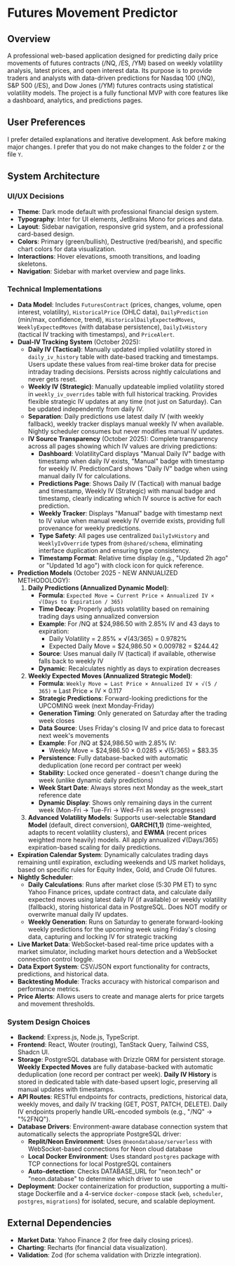 # Futures Movement Predictor

## Overview
A professional web-based application designed for predicting daily price movements of futures contracts (/NQ, /ES, /YM) based on weekly volatility analysis, latest prices, and open interest data. Its purpose is to provide traders and analysts with data-driven predictions for Nasdaq 100 (/NQ), S&P 500 (/ES), and Dow Jones (/YM) futures contracts using statistical volatility models. The project is a fully functional MVP with core features like a dashboard, analytics, and predictions pages.

## User Preferences
I prefer detailed explanations and iterative development. Ask before making major changes. I prefer that you do not make changes to the folder `Z` or the file `Y`.

## System Architecture

### UI/UX Decisions
-   **Theme**: Dark mode default with professional financial design system.
-   **Typography**: Inter for UI elements, JetBrains Mono for prices and data.
-   **Layout**: Sidebar navigation, responsive grid system, and a professional card-based design.
-   **Colors**: Primary (green/bullish), Destructive (red/bearish), and specific chart colors for data visualization.
-   **Interactions**: Hover elevations, smooth transitions, and loading skeletons.
-   **Navigation**: Sidebar with market overview and page links.

### Technical Implementations
-   **Data Model**: Includes `FuturesContract` (prices, changes, volume, open interest, volatility), `HistoricalPrice` (OHLC data), `DailyPrediction` (min/max, confidence, trend), `HistoricalDailyExpectedMoves`, `WeeklyExpectedMoves` (with database persistence), `DailyIvHistory` (tactical IV tracking with timestamps), and `PriceAlert`.
-   **Dual-IV Tracking System** (October 2025):
    - **Daily IV (Tactical)**: Manually updated implied volatility stored in `daily_iv_history` table with date-based tracking and timestamps. Users update these values from real-time broker data for precise intraday trading decisions. Persists across nightly calculations and never gets reset.
    - **Weekly IV (Strategic)**: Manually updateable implied volatility stored in `weekly_iv_overrides` table with full historical tracking. Provides flexible strategic IV updates at any time (not just on Saturday). Can be updated independently from daily IV.
    - **Separation**: Daily predictions use latest daily IV (with weekly fallback), weekly tracker displays manual weekly IV when available. Nightly scheduler consumes but never modifies manual IV updates.
    - **IV Source Transparency** (October 2025): Complete transparency across all pages showing which IV values are driving predictions:
      - **Dashboard**: VolatilityCard displays "Manual Daily IV" badge with timestamp when daily IV exists, "Manual" badge with timestamp for weekly IV. PredictionCard shows "Daily IV" badge when using manual daily IV for calculations.
      - **Predictions Page**: Shows Daily IV (Tactical) with manual badge and timestamp, Weekly IV (Strategic) with manual badge and timestamp, clearly indicating which IV source is active for each prediction.
      - **Weekly Tracker**: Displays "Manual" badge with timestamp next to IV value when manual weekly IV override exists, providing full provenance for weekly predictions.
      - **Type Safety**: All pages use centralized `DailyIvHistory` and `WeeklyIvOverride` types from `@shared/schema`, eliminating interface duplication and ensuring type consistency.
      - **Timestamp Format**: Relative time display (e.g., "Updated 2h ago" or "Updated 1d ago") with clock icon for quick reference.
-   **Prediction Models** (October 2025 - NEW ANNUALIZED METHODOLOGY):
    1.  **Daily Predictions (Annualized Dynamic Model)**: 
        - **Formula**: `Expected Move = Current Price × Annualized IV × √(Days to Expiration / 365)`
        - **Time Decay**: Properly adjusts volatility based on remaining trading days using annualized conversion
        - **Example**: For /NQ at $24,986.50 with 2.85% IV and 43 days to expiration:
          - Daily Volatility = 2.85% × √(43/365) = 0.9782%
          - Expected Daily Move = $24,986.50 × 0.009782 = $244.42
        - **Source**: Uses manual daily IV (tactical) if available, otherwise falls back to weekly IV
        - **Dynamic**: Recalculates nightly as days to expiration decreases
    2.  **Weekly Expected Moves (Annualized Strategic Model)**: 
        - **Formula**: `Weekly Move = Last Price × Annualized IV × √(5 / 365)` ≈ Last Price × IV × 0.117
        - **Strategic Predictions**: Forward-looking predictions for the UPCOMING week (next Monday-Friday)
        - **Generation Timing**: Only generated on Saturday after the trading week closes
        - **Data Source**: Uses Friday's closing IV and price data to forecast next week's movements
        - **Example**: For /NQ at $24,986.50 with 2.85% IV:
          - Weekly Move = $24,986.50 × 0.0285 × √(5/365) = $83.35
        - **Persistence**: Fully database-backed with automatic deduplication (one record per contract per week)
        - **Stability**: Locked once generated - doesn't change during the week (unlike dynamic daily predictions)
        - **Week Start Date**: Always stores next Monday as the week_start reference date
        - **Dynamic Display**: Shows only remaining days in the current week (Mon-Fri → Tue-Fri → Wed-Fri as week progresses)
    3.  **Advanced Volatility Models**: Supports user-selectable **Standard Model** (default, direct conversion), **GARCH(1,1)** (time-weighted, adapts to recent volatility clusters), and **EWMA** (recent prices weighted more heavily) models. All apply annualized √(Days/365) expiration-based scaling for daily predictions.
-   **Expiration Calendar System**: Dynamically calculates trading days remaining until expiration, excluding weekends and US market holidays, based on specific rules for Equity Index, Gold, and Crude Oil futures.
-   **Nightly Scheduler**: 
    - **Daily Calculations**: Runs after market close (5:30 PM ET) to sync Yahoo Finance prices, update contract data, and calculate daily expected moves using latest daily IV (if available) or weekly volatility (fallback), storing historical data in PostgreSQL. Does NOT modify or overwrite manual daily IV updates.
    - **Weekly Generation**: Runs on Saturday to generate forward-looking weekly predictions for the upcoming week using Friday's closing data, capturing and locking IV for strategic tracking
-   **Live Market Data**: WebSocket-based real-time price updates with a market simulator, including market hours detection and a WebSocket connection control toggle.
-   **Data Export System**: CSV/JSON export functionality for contracts, predictions, and historical data.
-   **Backtesting Module**: Tracks accuracy with historical comparison and performance metrics.
-   **Price Alerts**: Allows users to create and manage alerts for price targets and movement thresholds.

### System Design Choices
-   **Backend**: Express.js, Node.js, TypeScript.
-   **Frontend**: React, Wouter (routing), TanStack Query, Tailwind CSS, Shadcn UI.
-   **Storage**: PostgreSQL database with Drizzle ORM for persistent storage. **Weekly Expected Moves** are fully database-backed with automatic deduplication (one record per contract per week). **Daily IV History** is stored in dedicated table with date-based upsert logic, preserving all manual updates with timestamps.
-   **API Routes**: RESTful endpoints for contracts, predictions, historical data, weekly moves, and daily IV tracking (GET, POST, PATCH, DELETE). Daily IV endpoints properly handle URL-encoded symbols (e.g., "/NQ" → "%2FNQ").
-   **Database Drivers**: Environment-aware database connection system that automatically selects the appropriate PostgreSQL driver:
    -   **Replit/Neon Environment**: Uses `@neondatabase/serverless` with WebSocket-based connections for Neon cloud database
    -   **Local Docker Environment**: Uses standard `postgres` package with TCP connections for local PostgreSQL containers
    -   **Auto-detection**: Checks DATABASE_URL for "neon.tech" or "neon.database" to determine which driver to use
-   **Deployment**: Docker containerization for production, supporting a multi-stage Dockerfile and a 4-service `docker-compose` stack (`web`, `scheduler`, `postgres`, `migrations`) for isolated, secure, and scalable deployment.

## External Dependencies
-   **Market Data**: Yahoo Finance 2 (for free daily closing prices).
-   **Charting**: Recharts (for financial data visualization).
-   **Validation**: Zod (for schema validation with Drizzle integration).